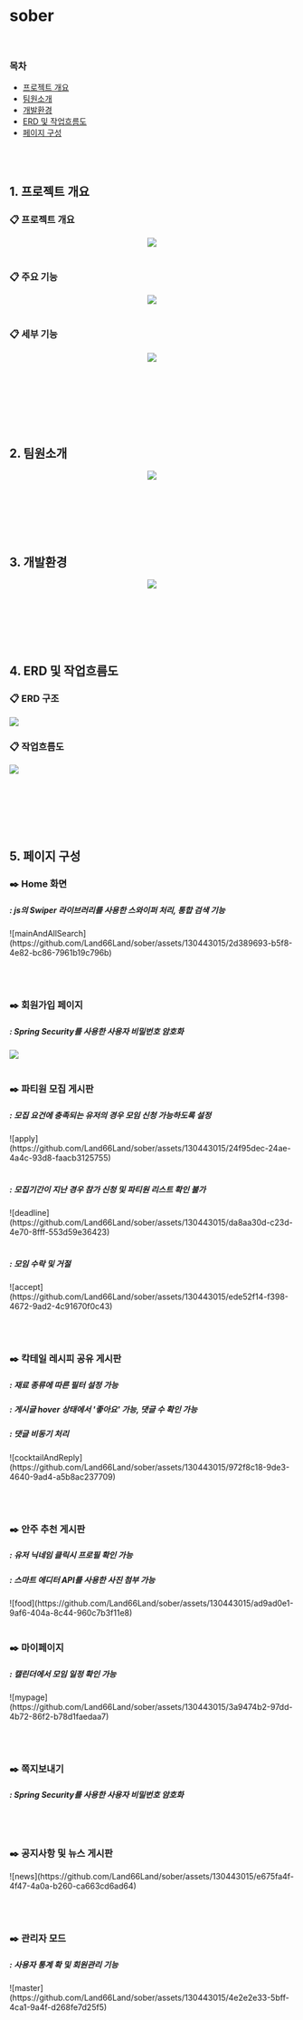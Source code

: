 # sober

<br>
<h3> 목차</h3>
<ul >
  <li >
    <a href="#Intention">프로젝트 개요</a>
  </li>
  <li>
    <a href="#Member">팀원소개</a>
  </li>
  <li>
    <a href="#Stack">개발환경</a>
  </li>
  <li>
    <a href="#Erd">ERD 및 작업흐름도</a>
  </li>
  <li>
    <a href="#View">페이지 구성</a>
  </li>
</ul>



<br><br>


<h2>1. 프로젝트 개요</h2>
<div id="Intention" >
<div align="center">
<div align="left"> <h3> 📋 프로젝트 개요 </h3> </div>
<img src="https://i.imgur.com/npLHvZD.jpg"><br><br>
<div align="left"> <h3> 📋 주요 기능 </h3> </div>
  <img src="https://i.imgur.com/aLR2vdx.jpg"><br><br>
<div align="left"> <h3> 📋 세부 기능 </h3> </div>
  <img src="https://i.imgur.com/waAzn8g.jpg"><br><br>
</div>

</div>

<br><br><br><br><br>

<h2>2. 팀원소개</h2>
<div id="Member" align="center">
<img src="https://i.imgur.com/RsQ81WH.jpg">
</div>

<br><br><br><br><br>

<h2>3. 개발환경</h2>
<div id="Stack" align="center">
<img src="https://i.imgur.com/eqYJirG.jpg">
</div>

<br><br><br><br><br>

<h2>4. ERD 및 작업흐름도</h2>
<div id="Erd">
<h3> 📋 ERD 구조</h3>
<img src="https://i.imgur.com/S9H9vGQ.jpg" >
<h3> 📋 작업흐름도</h3>
<img src="https://i.imgur.com/A8XJPGn.jpg">  
</div>


<br><br><br><br><br>

<h2>5. 페이지 구성</h2>
<div id="View" >
  <h3> ✒️ Home 화면 </h3>
  <h5>: js의 Swiper 라이브러리를 사용한 스와이퍼 처리, 통합 검색 기능</h5>
![mainAndAllSearch](https://github.com/Land66Land/sober/assets/130443015/2d389693-b5f8-4e82-bc86-7961b19c796b)

  <br><br>
  
  <h3> ✒️ 회원가입 페이지 </h3>
  <h5>: Spring Security를 사용한 사용자 비밀번호 암호화</h5>
<img src="https://github-production-user-asset-6210df.s3.amazonaws.com/130443015/255391328-d7921795-11aa-4669-b3f5-56d5332a9544.gif"/>
 <br><br>
  
  <h3> ✒️ 파티원 모집 게시판</h3>
 <h5>: 모집 요건에 충족되는 유저의 경우 모임 신청 가능하도록 설정</h5>
![apply](https://github.com/Land66Land/sober/assets/130443015/24f95dec-24ae-4a4c-93d8-faacb3125755)
<br><br>
 <h5>: 모집기간이 지난 경우 참가 신청 및 파티원 리스트 확인 불가</h5>
 ![deadline](https://github.com/Land66Land/sober/assets/130443015/da8aa30d-c23d-4e70-8fff-553d59e36423)
<br><br>
 <h5>: 모임 수락 및 거절</h5>
 ![accept](https://github.com/Land66Land/sober/assets/130443015/ede52f14-f398-4672-9ad2-4c91670f0c43)


<br><br>
  
  <h3> ✒️ 칵테일 레시피 공유 게시판</h3>
 <h5>: 재료 종류에 따른 필터 설정 가능</h5>
  <h5>: 게시글 hover 상태에서 '좋아요' 가능, 댓글 수 확인 가능</h5>
   <h5>: 댓글 비동기 처리</h5>
![cocktailAndReply](https://github.com/Land66Land/sober/assets/130443015/972f8c18-9de3-4640-9ad4-a5b8ac237709)

<br><br>
  
  <h3> ✒️ 안주 추천 게시판</h3>
 <h5>: 유저 닉네임 클릭시 프로필 확인 가능</h5>
 <h5>: 스마트 에디터 API를 사용한 사진 첨부 가능</h5>
![food](https://github.com/Land66Land/sober/assets/130443015/ad9ad0e1-9af6-404a-8c44-960c7b3f11e8)
<br><br>
  
  <h3> ✒️ 마이페이지 </h3>
 <h5>: 캘린더에서 모임 일정 확인 가능</h5>
 ![mypage](https://github.com/Land66Land/sober/assets/130443015/3a9474b2-97dd-4b72-86f2-b78d1faedaa7)

<br><br>
  
  <h3> ✒️ 쪽지보내기 </h3>
 <h5>: Spring Security를 사용한 사용자 비밀번호 암호화</h5>

<br><br>
  
  <h3> ✒️ 공지사항 및 뉴스 게시판</h3>
![news](https://github.com/Land66Land/sober/assets/130443015/e675fa4f-4f47-4a0a-b260-ca663cd6ad64)

<br><br>

  <h3> ✒️ 관리자 모드 </h3>
 <h5>: 사용자 통계 확 및 회원관리 기능</h5>
![master](https://github.com/Land66Land/sober/assets/130443015/4e2e2e33-5bff-4ca1-9a4f-d268fe7d25f5)

<br><br>

  






</div>

